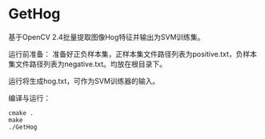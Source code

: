 # GetHog
基于OpenCV 2.4批量提取图像Hog特征并输出为SVM训练集。

运行前准备：
准备好正负样本集，正样本集文件路径列表为positive.txt，负样本集文件路径列表为negative.txt。均放在根目录下。

运行将生成hog.txt，可作为SVM训练器的输入。

编译与运行：

```
cmake .
make
./GetHog
